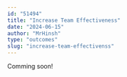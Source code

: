```yaml
---
id: "51494"
title: "Increase Team Effectiveness"
date: "2024-06-15"
author: "MrHinsh"
type: "outcomes"
slug: "increase-team-effectivenss"
---
```


Comming soon!
